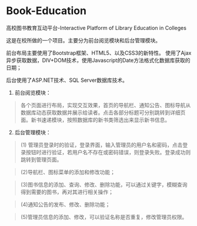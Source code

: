# Book-Education
高校图书教育互动平台-Interactive Platform of Library Education in Colleges

这是在校所做的一个项目。主要分为前台阅览模块和后台管理模块。

前台布局主要使用了Bootstrap框架、HTML5、以及CSS3的新特性。
使用了Ajax异步获取数据，DIV+DOM技术，使用Javascript的Date方法格式化数据库获取的日期；

后台使用了ASP.NET技术、SQL Server数据库技术。

1. 前台阅览模块：
>各个页面进行布局，实现交互效果，首页的导航栏、通知公告、图标导航从数据库动态获取数据并展示给读者。点击各部分标题可分别跳转到详细页面。新书速递模块，按照数据库的新书类筛选出来显示新书信息。
2. 后台管理模块：
 >(1) 管理员登录时的验证，登录界面，输入管理员的用户名和密码，点击登录按钮时进行验证，若用户名不存在或密码错误，则登录失败。登录成功则跳转到管理页面。

>(2)导航栏、图标菜单的添加和修改功能；
    
>(3)图书信息的添加、查询、修改、删除功能，可以通过关键字，模糊查询得到需要的图书，再对其进行相关操作；

>(4)通知公告的发布、修改、删除功能；

>(5)管理员信息的添加、修改，可以验证名称是否重复，修改管理员权限。
